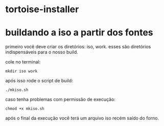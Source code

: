 # tortoise-installer

# buildando a iso a partir dos fontes

primeiro você deve criar os diretórios: iso, work.
esses são diretórios indispensáveis para o nosso build.

cole no terminal:

	mkdir iso work

após isso rode o script de build:

	./mkiso.sh

caso tenha problemas com permissão de execução:

	chmod +x mkiso.sh

após o final da execução você terá um arquivo iso recém
saído do forno.
